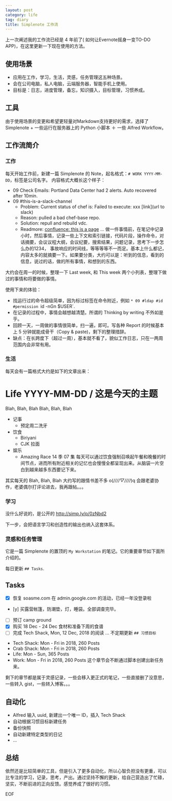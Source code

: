 ```yaml
---
layout: post
category: life
tag: diary
title: Simplenote 工作流
---
```


上一次阐述我的工作流已经是 4 年前了( 如何让Evernote摇身一变TO-DO APP)，在这里更新一下现在使用的方法。

## 使用场景

* 应用在工作，学习，生活，灵感，任务管理这五种场景。
* 会在公司电脑，私人电脑，云端服务器，智能手机上使用。
* 目标是：日志，进度管理，备忘，知识摄入，目标管理，习惯养成。

## 工具

由于使用场景的变更和希望更轻量对Markdown支持更好的需求，选择了 Simplenote + 一些运行在服务器上的 Python 小脚本 ＋ 一些 Alfred Workflow。

## 工作流简介

### 工作

每天开始工作前，新建一篇 Simplenote 的 Note，起名格式：`# WORK YYYY-MM-DD`，标签是公司名字。
内容格式大概长这个样子：

* 09 Check Emails: Portland Data Center had 2 alerts. Auto recovered after 10min.
* 09 #this-is-a-slack-channel
    * Problem: Current status of chef is: Failed to execute: xxx [link](url to slack)
    * Reason: pulled a bad chef-base repo.
    * Solution: repull and rebuild vdc.
    * Readmore: [confluence: this is a page](https://...) 
...
做一件事情前，在笔记中记录小时，然后事情，记录一些上下文和索引链接，代码片段，操作命令，对话摘要，会议议程大纲，会议纪要，搜索结果，问题记录，思考下一步怎么办的1234， 事故响应的时间线，等等等等不一而足。基本上什么都记，内容太多的就摘要一下。如果要分类，大约可以是：听到的信息，看到的信息，说过的话，做的所有事情，和想到的东西。

大约会在周一的时候，整理一下 Last week, 和 This week 两个小列表，整理下做过的事情和将要做的事情。

使用下来的体验：

* 找运行过的命令超级简单，因为标过标签在命令附近，例如 `* 09 #ldap #id #permission `id -nGn $USER`.
* 在记录的过程中，事情会越想越清楚。所谓的 Thinking by writing 不外如是乎。
* 回顾一天，一周做的事情很简单，扫一遍，即可。写各种 Report 的时候基本上 5 分钟就能成骨干（Copy & paste)，剩下的整理措辞。
* 缺点：在长跨度下（超过一周），基本就不看了，貌似工作日志，只在一两周范围内会非常有用。

### 生活

每天会有一篇格式大约是如下的文章出来：

# Life YYYY-MM-DD / 这是今天的主题
Blah, Blah, Blah
Blah, Blah, Blah
* 记事
    * 预定周二洗牙
* 饮食
    * Biriyani
    * CJK 拉面
* 娱乐
    * Amazing Race 14 季 07 集
每天可以通过饮食强制召唤起午餐和晚餐的时间节点，进而所有附近相关的记忆也会慢慢全都呈现出来。从脑袋一片空白到越来越多东西要记下来。

其实每天的 Blah, Blah, Blah 大约写的跟情书差不多 o(*////▽////*)q 会跟老婆协作，老婆偶尔打评论进去，我再跟帖。。。

### 学习

没什么好说的，是公开的 http://simp.ly/p/0zNbd2

下一步，会把语言学习和创造性的输出也纳入这套体系。

### 灵感和任务管理

它是一篇 Simplenote 的置顶的 `My Workstation` 的笔记。它的重要章节如下面所介绍的。

每日更新 `## Tasks`.

## Tasks
- [x] 恢复 soasme.com 在 admin.google.com 的活动，已经一年没登录啦
- [y] 买露营帐篷，防潮垫，灯，睡袋。全部调查完毕。
- [ ] 预订 camp ground
- [x] 购买 18 Dec - 24 Dec 食材和准备下周的食谱
- [ ] 完成 Tech Shack, Mon, 12 Dec, 2018 的阅读
...
不定期更新 `## 习惯目标`

* Tech Shack: Mon - Fri in 2018, 260 Posts
* Crab Shack: Mon - Fri in 2018, 260 Posts
* Life: Mon - Sun, 365 Posts
* Work: Mon - Fri in 2018, 260 Posts
这个章节会不断通过脚本创建出新任务来。

剩下的章节都是属于灵感记录，一些会移入更正式的笔记，一些直接删了没意思，一些转入 gist，一些转入博客。。。

## 自动化

* Alfred 输入 uuid, 新建出一个唯一 ID，插入 Tech Shack
* 自动根据习惯目标新建任务
* 备份快照
* 自动新建特定类型的日记
* ...

## 总结

依然还是比较简单的工具，但是引入了更多自动化，所以心智负担没有更重，可以比专注的学习，记录，思考，产出。通过坚持不懈的更新，给自己营造出了忙碌，坚实，不断前进的正向反馈。感觉养成了很好的习惯。

EOF
